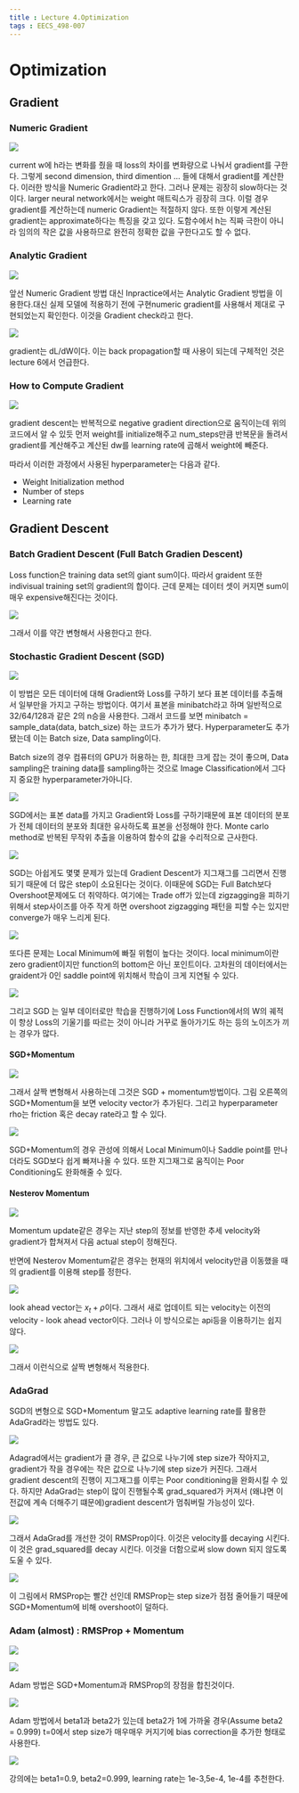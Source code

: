 ```yaml
---
title : Lecture 4.Optimization
tags : EECS_498-007
---
```

# Optimization

## Gradient

### Numeric Gradient

![](/_posts/image/2022-01-11-Optimization/1641969434647.png)

current w에 h라는 변화를 줬을 때 loss의 차이를 변화량으로 나눠서 gradient를 구한다. 그렇게 second dimension, third dimention ... 들에 대해서 gradient를 계산한다. 이러한 방식을 Numeric Gradient라고 한다. 그러나 문제는 굉장히 slow하다는 것이다. larger neural network에서는 weight 매트릭스가 굉장히 크다. 이럴 경우 gradient를 계산하는데 numeric Gradient는 적절하지 않다. 또한 이렇게 계산된 gradient는 approximate하다는 특징을 갖고 있다. 도함수에서 h는 직짜 극한이 아니라 임의의 작은 값을 사용하므로 완전히 정확한 값을 구한다고도 할 수 없다.

### Analytic Gradient

![](/_posts/image/2022-01-11-Optimization/1641952093310.png)

앞선 Numeric Gradient 방법 대신 Inpractice에서는 Analytic Gradient 방법을 이용한다.대신 실제 모델에 적용하기 전에 구현numeric gradient를 사용해서 제대로 구현되었는지 확인한다. 이것을 Gradient check라고 한다.

![](/_posts/image/2022-01-11-Optimization/1641952452353.png)

gradient는 dL/dW이다. 이는 back propagation할 때 사용이 되는데 구체적인 것은 lecture 6에서 언급한다.

### How to Compute Gradient

![](/_posts/image/2022-01-11-Optimization/1641953003734.png)

gradient descent는 반복적으로 negative gradient direction으로 움직이는데 위의 코드에서 알 수 있듯 먼저 weight를 initialize해주고 num_steps만큼 반복문을 돌려서 gradient를 계산해주고 계산된 dw를 learning rate에 곱해서 weight에 빼준다.

따라서 이러한 과정에서 사용된 hyperparameter는 다음과 같다.

* Weight Initialization method
* Number of steps
* Learning rate

## Gradient Descent

### Batch Gradient Descent (Full Batch Gradien Descent)

Loss function은 training data set의 giant sum이다. 따라서 graident 또한 indivisual training set의 gradient의 합이다. 근데 문제는 데이터 셋이 커지면 sum이 매우 expensive해진다는 것이다.

![](/_posts/image/2022-01-11-Optimization/1641954067714.png)

그래서 이를 약간 변형해서 사용한다고 한다.

### Stochastic Gradient Descent (SGD)

![](/_posts/image/2022-01-11-Optimization/1641954179401.png)

이 방법은 모든 데이터에 대해 Gradient와 Loss를 구하기 보다 표본 데이터를 추출해서 일부만을 가지고 구하는 방법이다. 여기서 표본을 minibatch라고 하며 일반적으로 32/64/128과 같은 2의 n승을 사용한다. 그래서 코드를 보면 minibatch = sample_data(data, batch_size) 하는 코드가 추가가 됐다. Hyperparameter도 추가됐는데 이는 Batch size, Data sampling이다.

Batch size의 경우 컴퓨터의 GPU가 허용하는 한, 최대한 크게 잡는 것이 좋으며, Data sampling은 training data를 sampling하는 것으로 Image Classification에서 그다지 중요한 hyperparameter가아니다.

![](/_posts/image/2022-01-11-Optimization/1641954675370.png)

SGD에서는 표본 data를 가지고 Gradient와 Loss를 구하기때문에 표본 데이터의 분포가 전체 데이터의 분포와 최대한 유사하도록 표본을 선정해야 한다. Monte carlo method로 반복된 무작위 추출을 이용하여 함수의 값을 수리적으로 근사한다.

![](/_posts/image/2022-01-11-Optimization/1641962660521.png)

SGD는 아쉽게도 몇몇 문제가 있는데 Gradient Descent가 지그재그를 그리면서 진행되기 때문에 더 많은 step이 소요된다는 것이다. 이때문에 SGD는 Full Batch보다 Overshoot문제에도 더 취약하다.  여기에는 Trade off가 있는데 zigzagging을 피하기 위해서 step사이즈를 아주 작게 하면 overshoot zigzagging 패턴을 피할 수는 있지만 converge가 매우 느리게 된다.

![](/_posts/image/2022-01-11-Optimization/1641963375236.png)

또다른 문제는 Local Minimum에 빠질 위험이 높다는 것이다. local minimum이란 zero gradient이지만 function의 bottom은 아닌 포인트이다. 고차원의 데이터에서는 graident가 0인 saddle point에 위치해서 학습이 크게 지연될 수 있다.

![](/_posts/image/2022-01-11-Optimization/1641964109677.png)

그리고 SGD 는 일부 데이터로만 학습을 진행하기에 Loss Function에서의 W의 궤적이 항상 Loss의 기울기를 따르는 것이 아니라 거꾸로 돌아가기도 하는 등의 노이즈가 끼는 경우가 많다.

#### SGD+Momentum

![](/_posts/image/2022-01-11-Optimization/1641964180791.png)

그래서 살짝 변형해서 사용하는데 그것은 SGD + momentum방법이다. 그림 오른쪽의 SGD+Momentum을 보면 velocity vector가 추가된다. 그리고 hyperparameter rho는 friction 혹은 decay rate라고 할 수 있다.

![](/_posts/image/2022-01-11-Optimization/1641964667968.png)

SGD+Momentum의 경우 관성에 의해서 Local Minimum이나 Saddle point를 만나더라도 SGD보다 쉽게 빠져나올 수 있다. 또한 지그재그로 움직이는 Poor Conditioning도 완화해줄 수 있다.

#### Nesterov Momentum

![](/_posts/image/2022-01-11-Optimization/1641965027587.png)

Momentum update같은 경우는 지난 step의 정보를 반영한 추세 velocity와 gradient가 합쳐져서 다음 actual step이 정해진다.

반면에 Nesterov Momentum같은 경우는 현재의 위치에서 velocity만큼 이동했을 때의 gradient를 이용해 step를 정한다.

![](/_posts/image/2022-01-11-Optimization/1641965526209.png)

look ahead vector는 $x_t + \rho$이다. 그래서 새로 업데이트 되는 velocity는 이전의 velocity - look ahead vector이다. 그러나 이 방식으로는 api등을 이용하기는 쉽지 않다.

![](/_posts/image/2022-01-11-Optimization/1641966038387.png)

그래서 이런식으로 살짝 변형해서 적용한다.

### AdaGrad

SGD의 변형으로 SGD+Momentum 말고도 adaptive learning rate를 활용한 AdaGrad라는 방법도 있다.

![](/_posts/image/2022-01-11-Optimization/1641966452568.png)

Adagrad에서는 gradient가 클 경우, 큰 값으로 나누기에 step size가 작아지고, gradient가 작을 경우에는 작은 값으로 나누기에 step size가 커진다. 그래서 gradient descent의 진행이 지그재그를 이루는 Poor conditioning을 완화시킬 수 있다. 하지만 AdaGrad는 step이 많이 진행될수록 grad_squared가 커져서 (왜냐면 이전값에 계속 더해주기 떄문에)gradient descent가 멈춰버릴 가능성이 있다.

![](/_posts/image/2022-01-11-Optimization/1641966646005.png)

그래서 AdaGrad를 개선한 것이 RMSProp이다. 이것은 velocity를 decaying 시킨다. 이 것은 grad_squared를 decay 시킨다. 이것을 더함으로써 slow down 되지 않도록 도울 수 있다.

![](/_posts/image/2022-01-11-Optimization/1641966903471.png)

이 그림에서 RMSProp는 빨간 선인데 RMSProp는 step size가 점점 줄어들기 때문에 SGD+Momentum에 비해 overshoot이 덜하다.

### Adam (almost) : RMSProp + Momentum

![](/_posts/image/2022-01-11-Optimization/1641967308779.png)

![](/_posts/image/2022-01-11-Optimization/1641967324164.png)

Adam 방법은 SGD+Momentum과 RMSProp의 장점을 합친것이다.

![](/_posts/image/2022-01-11-Optimization/1641967490281.png)

Adam 방법에서 beta1과 beta2가 있는데 beta2가 1에 가까울 경우(Assume beta2 = 0.999) t=0에서 step size가 매우매우 커지기에 bias correction을 추가한 형태로 사용한다.

![](/_posts/image/2022-01-11-Optimization/1641967758524.png)

강의에는 beta1=0.9, beta2=0.999, learning rate는 1e-3,5e-4, 1e-4를 추천한다.
